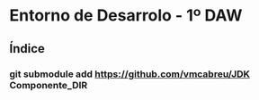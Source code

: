 # Entorno de Desarrolo - 1º DAW

## Índice

### git submodule add https://github.com/vmcabreu/JDK Componente_DIR
